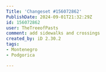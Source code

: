 ```yaml
---
Title: 'Changeset #156072862'
PublishDate: 2024-09-01T21:32:29Z
id: 156072862
user: TheTreeofPasts
comment: add sidewalks and crossings
created_by: iD 2.30.2
tags:
- Montenegro
- Podgorica

---
```

